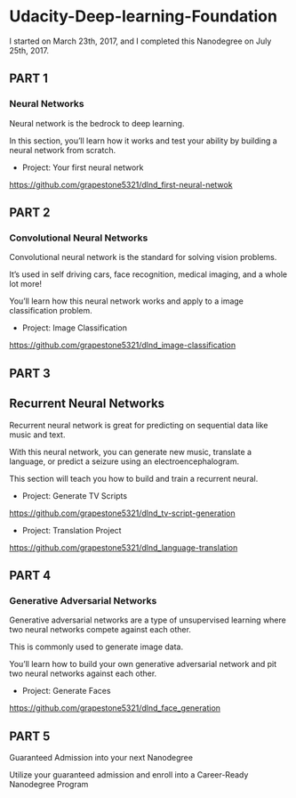 # Udacity-Deep-learning-Foundation

I started on March 23th, 2017, and I completed this Nanodegree on July 25th, 2017.

## PART 1

### Neural Networks

Neural network is the bedrock to deep learning. 

In this section, you’ll learn how it works and test your ability by building a neural network from scratch.

- Project: Your first neural network

https://github.com/grapestone5321/dlnd_first-neural-netwok


## PART 2

### Convolutional Neural Networks

Convolutional neural network is the standard for solving vision problems. 

It’s used in self driving cars, face recognition, medical imaging, and a whole lot more! 

You’ll learn how this neural network works and apply to a image classification problem.

- Project: Image Classification

https://github.com/grapestone5321/dlnd_image-classification

## PART 3

## Recurrent Neural Networks

Recurrent neural network is great for predicting on sequential data like music and text. 

With this neural network, you can generate new music, translate a language, or predict a seizure using an electroencephalogram. 

This section will teach you how to build and train a recurrent neural.

- Project: Generate TV Scripts

https://github.com/grapestone5321/dlnd_tv-script-generation

- Project: Translation Project

https://github.com/grapestone5321/dlnd_language-translation


## PART 4

### Generative Adversarial Networks

Generative adversarial networks are a type of unsupervised learning where two neural networks compete against each other. 

This is commonly used to generate image data. 

You’ll learn how to build your own generative adversarial network and pit two neural networks against each other.

- Project: Generate Faces

https://github.com/grapestone5321/dlnd_face_generation


## PART 5

Guaranteed Admission into your next Nanodegree

Utilize your guaranteed admission and enroll into a Career-Ready Nanodegree Program

